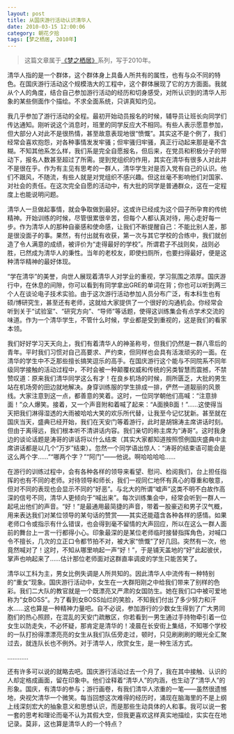 ```yaml
---
layout: post
title: 从国庆游行活动认识清华人
date: 2010-03-15 12:00:06
category: 朝花夕拾
tags: [梦之栖居, 2010年]
---
```


> 这篇文章属于[《梦之栖居》](/posts/where-the-dreams-reside/)系列，写于2010年。
	
<!--more-->

清华人指的是一个群体，这个群体身上具备人所共有的属性，也有与众不同的特色。在国庆游行活动这个规模浩大的工程中，这个群体展现了它的方方面面。我就从个人的角度，结合自己参加游行活动的经历和切身感受，对所认识到的清华人形象的某些侧面作个描绘。不求全面系统，只讲真知灼见。

我几乎参加了游行活动的全程。最初开始动员报名的时候，辅导员让班长向同学们传达通知。刚听说这个消息时，班里的同学反应大不相同。有些人表示愿意参加，但大部分人对此不是很热情，甚至故意表现地很“愤慨”。其实这不是个例了，我们经常会喜欢抱怨，对各种事情发发牢骚；但牢骚归牢骚，真正行动起来那是毫不含糊。不知其他系怎么样，我们系是完全自愿报名，但后来，在党员和积极分子的带动下，报名人数甚至超过了所需。提到党组织的作用，其实在清华有很多人对此并不是很在乎。作为有主见有思考的一群人，清华学生对是否入党有自己的认识。他们不跟风，不随流，有些人就是对党组织不感兴趣。但这丝毫不影响他们对国家、对社会的责任。在这次完全自愿的活动中，有大批的同学是普通群众，这在一定程度上也能说明问题。

清华人一旦做起事情，就会争取做到最好。这或许已经成为这个园子所孕育的传统精神。开始训练的时候，尽管很累很辛苦，但每个人都认真对待，用心走好每一步。作为清华人的那种自豪感和使命感，让我们不断提醒自己：不能比别人差，那是很没面子的事。果然，有付出就有收获，第一次与其它学校的合练中，我们就创造了令人满意的成绩，被评价为“走得最好的学校”。所谓君子不战则矣，战则必胜，已然成为清华人的秉性。当年的老校友，即使扫厕所，也要扫得最好，便是这种清华精神的最好体现。

“学在清华”的美誉，向世人展现着清华人对学业的重视，学习氛围之浓厚。国庆游行中，在休息的间隙，你可以看到有同学拿出GRE的单词在背；你也可以听到两三个人在谈论电子技术实验。由于这次游行活动参加人员分布广泛，有本科生也有硕/博研究生，甚至还有老师，这就给大家提供了一个很好的沟通机会。你经常会听到关于“试验室”、“研究方向”、“导师”等话题，使得这训练集会有点学术交流的味道。作为一个清华学生，不管什么时候，学业都是受到重视的，这是我们的看家本领。

我们好好学习天天向上，我们有着清华人的神圣称号，但我们仍然是一群八零后的青年。平时我们习惯对自己高要求、严约束，但同样也会具有活泼顽劣的一面。在清华的学生中不乏那些擅长搞笑逗乐的高手。在国庆游行这个能与不同院系不同年级同学接触的活动过程中，不时会被一种颠覆权威和传统的另类智慧而震撼，不禁赞叹道：原来我们清华同学这么有才！在良乡机场的时候，厕所匮乏，大批的男生站在机场旁的田边就地解决。身穿训练服的学生排成一排，俨然一道靓丽的风景线。大家注意到这一点，都善意的笑着。这时，一位同学朝他们高喊：“注意排面！”众人爆笑。接着，又一个声音附和着喊了起来：“A面换B面！”……这使得当天把我们淋得湿透的大雨被哈哈大笑的欢乐所代替，让我至今记忆犹新。甚至就在国庆当天，盛典已经开始，我们在天安门等着游行，此时是胡锦涛主席讲话时刻。但由于离得远，我们根本听不清讲话内容。我们亲切的称主席为“涛哥”。这时我身边的谈论话题是涛哥的讲话将以什么结束（其实大家都知道按照惯例国庆盛典中主席讲话都是以几个“万岁”结束）。忽然一个同学语出惊人：“涛哥的结束语可能会是这么两个字……”“哪两个字？”“阿门”——他说。啊哈哈哈哈……

在游行的训练过程中，会有各种各样的领导来看望、慰问、检阅我们，台上担任指挥的也有不同的老师。对待领导和师长，我们一视同仁地怀有真心的尊重和敬意，但对不同的表现也会显示不同的“好恶”。与北大的所谓“嘘声”这类不明不白故作高深的信号不同，清华人更倾向于“喊出来”。每次训练集会中，经常会听到一群人一起吼出他们的声音。“好！”是最通用最简捷的声音，带着一股豪迈和男子汉气概，用来表达我们对某位领导的某句话的赞赏——其实还能蕴含各种各样的感情。如果老师口令或指示有什么错误，也会得到毫不留情的大声回应，所以在这么一群人面前的舞台上一言一行都得小心。印象最深的是某位老师临时接替指挥角色，对喊口令不擅长，几次的立正口令都节拍不对，被大家“愤慨”了好几回。突然有一次，他竟然喊对了！这时，不知从哪里响起一声“好！”，于是铺天盖地的“好”此起彼伏，掌声也响起来了……估计那位老师面对这群直率调皮的学生只能苦笑了。

清华以工科为主，男女比例失调是人所共知的。因此清华人中流传有一种特别的“重女”现象。国庆游行活动中，女生在一大群阳刚之中给我们带来了别样的色彩。我们二大队的教官就是一个既漂亮又严肃的女国防生。她在我们口中被可爱地称为“女BOSS”。为了看到女BOSS灿烂的笑脸，不知我们付出了多少努力和汗水……这也算是一种精神力量吧。自不必说，参加游行的少数女生得到了广大男同胞们的热心照顾，在混乱的天安门疏散区，你若看到一男生通过手持物牵引着一位女生以防走失，不必怀疑，那肯定是清华的！凌晨在长安街上集结，不知哪个学校的一队打扮得漂漂亮亮的女生从我们队伍旁走过，顿时，只见刷刷刷的眼光全汇聚过去，就连队长也不例外。对于清华人，欣赏女生，是一种生活方式。

…………

还有许多可以说的就略去吧。国庆游行活动过去一个月了，我在其中接触、认识的人却定格成画面，留在印象中。他们诠释着“清华人”的内涵，也生动了“清华人”的形象。国庆，有清华的参与；游行画卷，有我们清华人浓重的一笔——虽然很遗憾地，央视欠清华一个微笑。每当回想这次难得的经历时，涌现在脑海里的不是上纲上线深刻宏大的抽象意义和思想认识，而是那些生动具体的人和事。我可以说一套一套的思考和理论而毫不认为其假大空，但我更喜欢这样真实地描绘，实实在在地记录。莫非，这也算是清华人的一个特点？